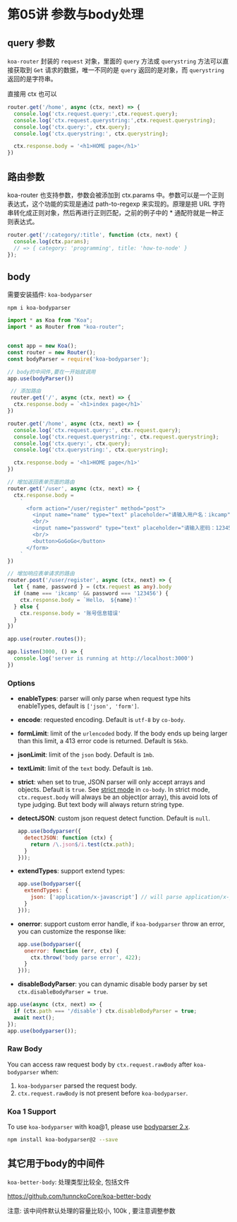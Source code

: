 # 第05讲 参数与body处理

## query 参数

`koa-router` 封装的 `request` 对象，里面的 `query` 方法或 `querystring` 方法可以直接获取到 `Get` 请求的数据，唯一不同的是 `query` 返回的是对象，而 `querystring` 返回的是字符串。

直接用 ctx 也可以

```ts
router.get('/home', async (ctx, next) => {
  console.log('ctx.request.query:',ctx.request.query);
  console.log('ctx.request.querystring:',ctx.request.querystring);
  console.log('ctx.query:', ctx.query);
  console.log('ctx.querystring:', ctx.querystring);

  ctx.response.body = '<h1>HOME page</h1>'
})
```

## 路由参数

koa-router 也支持参数，参数会被添加到 ctx.params 中。参数可以是一个正则表达式，这个功能的实现是通过 path-to-regexp 来实现的。原理是把 URL 字符串转化成正则对象，然后再进行正则匹配，之前的例子中的 * 通配符就是一种正则表达式。

```js
router.get('/:category/:title', function (ctx, next) {
  console.log(ctx.params);
  // => { category: 'programming', title: 'how-to-node' } 
});

```

## body

需要安装插件: `koa-bodyparser`

```
npm i koa-bodyparser
```

```ts
import * as Koa from "Koa";
import * as Router from "koa-router";


const app = new Koa();
const router = new Router();
const bodyParser = require('koa-bodyparser');

// body的中间件,要在一开始就调用
app.use(bodyParser())

 // 添加路由
 router.get('/', async (ctx, next) => {
  ctx.response.body = `<h1>index page</h1>`
})

router.get('/home', async (ctx, next) => {
  console.log('ctx.request.query:', ctx.request.query);
  console.log('ctx.request.querystring:', ctx.request.querystring);
  console.log('ctx.query:', ctx.query);
  console.log('ctx.querystring:', ctx.querystring);

  ctx.response.body = '<h1>HOME page</h1>'
})

// 增加返回表单页面的路由
router.get('/user', async (ctx, next) => {
  ctx.response.body =
    `
      <form action="/user/register" method="post">
        <input name="name" type="text" placeholder="请输入用户名：ikcamp"/> 
        <br/>
        <input name="password" type="text" placeholder="请输入密码：123456"/>
        <br/> 
        <button>GoGoGo</button>
      </form>
    `
})

// 增加响应表单请求的路由
router.post('/user/register', async (ctx, next) => {
  let { name, password } = (ctx.request as any).body
  if (name === 'ikcamp' && password === '123456') {
    ctx.response.body = `Hello， ${name}！`
  } else {
    ctx.response.body = '账号信息错误'
  }
})

app.use(router.routes());

app.listen(3000, () => {
  console.log('server is running at http://localhost:3000')
})

```

### Options

* **enableTypes**: parser will only parse when request type hits enableTypes, default is `['json', 'form']`.
* **encode**: requested encoding. Default is `utf-8` by `co-body`.
* **formLimit**: limit of the `urlencoded` body. If the body ends up being larger than this limit, a 413 error code is returned. Default is `56kb`.
* **jsonLimit**: limit of the `json` body. Default is `1mb`.
* **textLimit**: limit of the `text` body. Default is `1mb`.
* **strict**: when set to true, JSON parser will only accept arrays and objects. Default is `true`. See [strict mode](https://github.com/cojs/co-body#options) in `co-body`. In strict mode, `ctx.request.body` will always be an object(or array), this avoid lots of type judging. But text body will always return string type.
* **detectJSON**: custom json request detect function. Default is `null`.

  ```js
  app.use(bodyparser({
    detectJSON: function (ctx) {
      return /\.json$/i.test(ctx.path);
    }
  }));
  ```

* **extendTypes**: support extend types:

  ```js
  app.use(bodyparser({
    extendTypes: {
      json: ['application/x-javascript'] // will parse application/x-javascript type body as a JSON string
    }
  }));
  ```

* **onerror**: support custom error handle, if `koa-bodyparser` throw an error, you can customize the response like:

  ```js
  app.use(bodyparser({
    onerror: function (err, ctx) {
      ctx.throw('body parse error', 422);
    }
  }));
  ```

* **disableBodyParser**: you can dynamic disable body parser by set `ctx.disableBodyParser = true`.

```js
app.use(async (ctx, next) => {
  if (ctx.path === '/disable') ctx.disableBodyParser = true;
  await next();
});
app.use(bodyparser());
```

### Raw Body

You can access raw request body by `ctx.request.rawBody` after `koa-bodyparser` when:

1. `koa-bodyparser` parsed the request body.
2. `ctx.request.rawBody` is not present before `koa-bodyparser`.

### Koa 1 Support

To use `koa-bodyparser` with koa@1, please use [bodyparser 2.x](https://github.com/koajs/bodyparser/tree/2.x).

```bash
npm install koa-bodyparser@2 --save
```


## 其它用于body的中间件


`koa-better-body`: 处理类型比较全, 包括文件

https://github.com/tunnckoCore/koa-better-body

注意: 该中间件默认处理的容量比较小, 100k , 要注意调整参数

